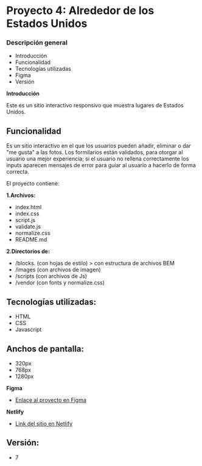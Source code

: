 # Proyecto 4: Alrededor de los Estados Unidos

### Descripción general

- Introducción
- Funcionalidad
- Tecnologías utilizadas
- Figma
- Versión

**Introducción**

Este es un sitio interactivo responsivo que muestra lugares de Estados Unidos.

## Funcionalidad

Es un sitio interactivo en el que los usuarios pueden añadir, eliminar o dar "me gusta" a las fotos.
Los formilarios están validados, para otorgar al usuario una mejor experiencia; si el usuario no rellena correctamente los inputs aparecen mensajes de error para guiar al usuario a hacerlo de forma correcta.

El proyecto contiene:

**1.Archivos:**

- index.html
- index.css
- script.js
- validate.js
- normalize.css
- README.md

**2.Directorios de:**

- /blocks. (con hojas de estilo) > con estructura de archivos BEM
- /images (con archivos de imagen)
- /scripts (con archivos de Js)
- /vendor (con fonts y normalize.css)

## Tecnologías utilizadas:

- HTML
- CSS
- Javascript

## Anchos de pantalla:

- 320px
- 768px
- 1280px

**Figma**

- [Enlace al proyecto en Figma](https://www.figma.com/file/q6VzQ3sOxYayyiuA8KYGI5/WEB%2C-Sprint-6%3A-Around-The-U.S.-ESP?node-id=4702%3A2)

**Netlify**

- [Link del sitio en Netlify](https://eeuu-places.netlify.app/)

## Versión:

- 7
